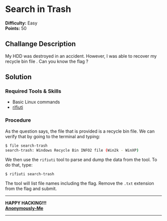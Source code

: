 # Search in Trash

**Difficulty:** Easy  
**Points:** 50

## Challange Description

My HDD was destroyed in an accident. However, I was able to recover my recycle bin file . Can you know the flag ?

## Solution

### Required Tools & Skills

- Basic Linux commands
- [rifiuti](https://github.com/abelcheung/rifiuti2)

### Procedure

As the question says, the file that is provided is a recycle bin file. We can verify that by going to the terminal and typing:

```bash
$ file search-trash
search-trash: Windows Recycle Bin INFO2 file (Win2k - WinXP)
```

We then use the `rifiuti` tool to parse and dump the data from the tool. To do that, type:

`$ rifiuti search-trash`

The tool will list file names including the flag. Remove the `.txt` extension from the flag and submit.

****
**HAPPY HACKING!!!**  
**[Anonymously-Me](https://github.com/Anonymously-Me)**
****
